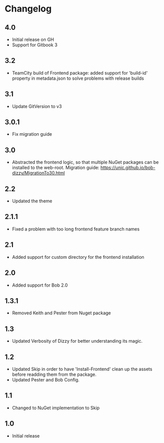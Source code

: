 # Changelog

## 4.0

* Initial release on GH
* Support for Gitbook 3

## 3.2

* TeamCity build of Frontend package: added support for 'build-id' property in metadata.json to solve problems with release builds

## 3.1

* Update GitVersion to v3

## 3.0.1

* Fix migration guide

## 3.0

* Abstracted the frontend logic, so that multiple NuGet packages can be installed to the web-root.
Migration guide: https://unic.github.io/bob-dizzy/MigrationTo30.html

## 2.2

* Updated the theme

## 2.1.1

* Fixed a problem with too long frontend feature branch names

## 2.1

* Added support for custom directory for the frontend installation

## 2.0

* Added support for Bob 2.0

## 1.3.1

* Removed Keith and Pester from Nuget package

## 1.3

* Updated Verbosity of Dizzy for better understanding its magic.

## 1.2

* Updated Skip in order to have 'Install-Frontend' clean up the assets before readding them from the package.
* Updated Pester and Bob Config.

## 1.1

* Changed to NuGet implementation to Skip

## 1.0

* Initial release
